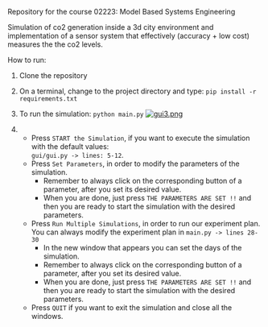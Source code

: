 Repository for the course 02223: Model Based Systems Engineering

Simulation of co2 generation inside a 3d city environment and implementation of a sensor system that effectively (accuracy + low cost) measures the the co2 levels.

How to run:
1. Clone the repository
2. On a terminal, change to the project directory and type: `pip install -r requirements.txt`
3. To run the simulation: `python main.py`
[![gui3.png](https://i.postimg.cc/rp1rhztm/gui3.png)](https://postimg.cc/wtBMMq28)
 
4. * Press `START the Simulation`, if you want to execute the simulation with the default values:\
   `gui/gui.py -> lines: 5-12`.
   * Press `Set Parameters`, in order to modify the parameters of the simulation.
     * Remember to always click on the corresponding button of a parameter, after you set its desired value.
     * When you are done, just press `THE PARAMETERS ARE SET !!` and then you are ready to start the simulation with the desired parameters.
   * Press `Run Multiple Simulations`, in order to run our experiment plan. You can always modify the experiment plan in `main.py -> lines 28-30`
     * In the new window that appears you can set the days of the simulation.
     * Remember to always click on the corresponding button of a parameter, after you set its desired value.
     * When you are done, just press `THE PARAMETERS ARE SET !!` and then you are ready to start the simulation with the desired parameters.
   * Press `QUIT` if you want to exit the simulation and close all the windows.
